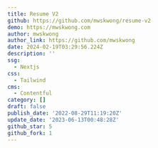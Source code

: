 ```yaml
---
title: Resume V2
github: https://github.com/mwskwong/resume-v2
demo: https://mwskwong.com
author: mwskwong
author_link: https://github.com/mwskwong
date: 2024-02-19T03:29:56.224Z
description: ''
ssg:
  - Nextjs
css:
  - Tailwind
cms:
  - Contentful
category: []
draft: false
publish_date: '2022-08-29T11:19:20Z'
update_date: '2023-06-13T00:48:28Z'
github_star: 5
github_fork: 1
---
```

